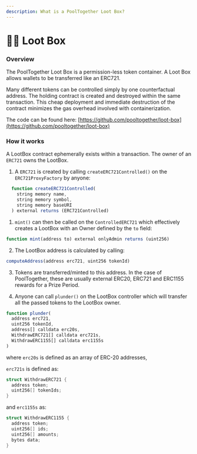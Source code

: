 ```yaml
---
description: What is a PoolTogether Loot Box?
---
```


# 🏴‍☠️ Loot Box

### Overview

The PoolTogether Loot Box is a permission-less token container. A Loot Box allows wallets to be transferred like an ERC721.

Many different tokens can be controlled simply by one counterfactual address. The holding contract is created and destroyed within the same transaction. This cheap deployment and immediate destruction of the contract minimizes the gas overhead involved with containerization.

The code can be found here: [https://github.com/pooltogether/loot-box](https://github.com/pooltogether/loot-box)

### How it works

A LootBox contract ephemerally exists within a transaction. The owner of an `ERC721` owns the LootBox.

1. A `ERC721` is created by calling `createERC721Controlled()` on the `ERC721ProxyFactory` by anyone:

```javascript
  function createERC721Controlled(
    string memory name,
    string memory symbol,
    string memory baseURI
  ) external returns (ERC721Controlled)
```

1. `mint()` can then be called on the `ControlledERC721` which effectively creates a LootBox with an Owner defined by the `to` field:

```javascript
function mint(address to) external onlyAdmin returns (uint256)
```

2. The LootBox address is calculated by calling: 

```javascript
computeAddress(address erc721, uint256 tokenId)
```

3. Tokens are transferred/minted to this address. In the case of PoolTogether, these are usually external ERC20, ERC721 and ERC1155 rewards for a Prize Period.

4. Anyone can call `plunder()` on the LootBox controller which will transfer all the passed tokens to the LootBox owner.

```javascript
function plunder(
  address erc721,
  uint256 tokenId,
  address[] calldata erc20s,
  WithdrawERC721[] calldata erc721s,
  WithdrawERC1155[] calldata erc1155s
)
```

where `erc20s` is defined as an array of ERC-20 addresses,

`erc721s` is defined as:

```c
struct WithdrawERC721 {
  address token;
  uint256[] tokenIds;
}
```

and `erc1155s` as:

```c
struct WithdrawERC1155 {
  address token;
  uint256[] ids;
  uint256[] amounts;
  bytes data;
}
```

